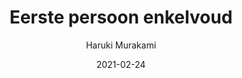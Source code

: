 ---
title: "Eerste persoon enkelvoud"
author: Haruki Murakami
isbn13: "9789025468095"
rating: 4
publisher: Atlas Contact
pages: 220
publishYear: 2021
read: 2021
language: nl
date: "2021-02-24"
---